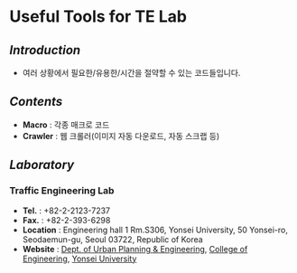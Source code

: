 # Useful Tools for TE Lab

## *Introduction* 
* 여러 상황에서 필요한/유용한/시간을 절약할 수 있는 코드들입니다.

## *Contents*
* **Macro** : 각종 매크로 코드
* **Crawler** : 웹 크롤러(이미지 자동 다운로드, 자동 스크랩 등)

## *Laboratory*
### Traffic Engineering Lab
* **Tel.** : +82-2-2123-7237
* **Fax.** : +82-2-393-6298
* **Location** : Engineering hall 1 Rm.S306, Yonsei University, 50 Yonsei-ro, Seodaemun-gu, Seoul 03722, Republic of Korea
* **Website** : [Dept. of Urban Planning & Engineering](https://urban.yonsei.ac.kr), [College of Engineering](https://engineering.yonsei.ac.kr/engineering/index.do), [Yonsei University](https://yonsei.ac.kr)
